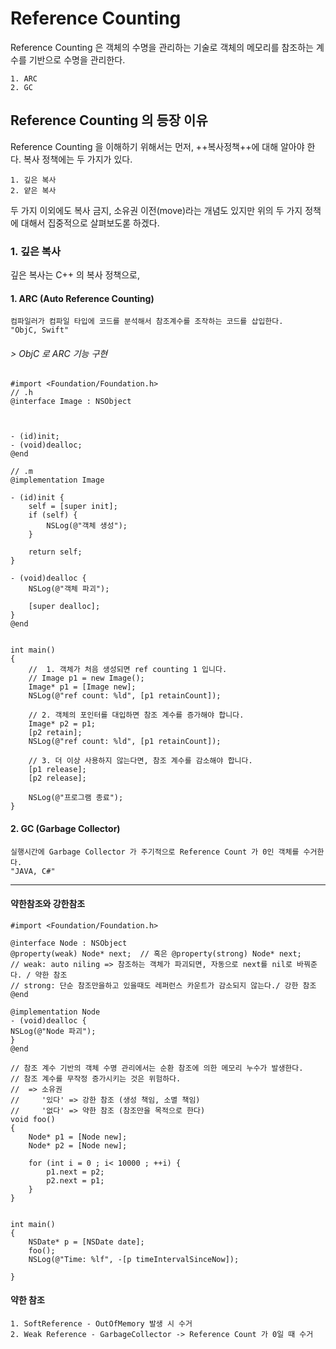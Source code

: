 # Reference Counting 
Reference Counting 은 객체의 수명을 관리하는 기술로 객체의 메모리를 참조하는 계수를 기반으로 수명을 관리한다.

	1. ARC 
	2. GC

## Reference Counting 의 등장 이유
Reference Counting 을 이해하기 위해서는 먼저, ++복사정책++에 대해 알아야 한다. 복사 정책에는 두 가지가 있다. 
    
    1. 깊은 복사
    2. 얕은 복사 

두 가지 이외에도 복사 금지, 소유권 이전(move)라는 개념도 있지만 위의 두 가지 정책에 대해서 집중적으로 살펴보도롣 하겠다. 

### 1. 깊은 복사 
깊은 복사는 C++ 의 복사 정책으로, 


#### 1. ARC (Auto Reference Counting)
	컴파일러가 컴파일 타입에 코드를 분석해서 참조계수를 조작하는 코드를 삽입한다.
	"ObjC, Swift"


###### > ObjC 로 ARC 기능 구현
```objc
#import <Foundation/Foundation.h>
// .h
@interface Image : NSObject



- (id)init;
- (void)dealloc;
@end

// .m
@implementation Image

- (id)init {
    self = [super init];
    if (self) {
        NSLog(@"객체 생성");
    }
    
    return self;
}

- (void)dealloc {
    NSLog(@"객체 파괴");
    
    [super dealloc];
}
@end


int main()
{
    //  1. 객체가 처음 생성되면 ref counting 1 입니다.
    // Image p1 = new Image();
    Image* p1 = [Image new];
    NSLog(@"ref count: %ld", [p1 retainCount]);
    
    // 2. 객체의 포인터를 대입하면 참조 계수를 증가해야 합니다.
    Image* p2 = p1;
    [p2 retain];
    NSLog(@"ref count: %ld", [p1 retainCount]);
    
    // 3. 더 이상 사용하지 않는다면, 참조 계수를 감소해야 합니다.
    [p1 release];
    [p2 release];
    
    NSLog(@"프로그램 종료");
}

```	


#### 2. GC (Garbage Collector)
	실행시간에 Garbage Collector 가 주기적으로 Reference Count 가 0인 객체를 수거한다.
	"JAVA, C#"

-------
#### 약한참조와 강한참조
```objc
#import <Foundation/Foundation.h>

@interface Node : NSObject
@property(weak) Node* next;  // 혹은 @property(strong) Node* next;
// weak: auto niling => 참조하는 객체가 파괴되면, 자동으로 next를 nil로 바꿔준다. / 약한 참조
// strong: 단순 참조만을하고 있을때도 레퍼런스 카운트가 감소되지 않는다./ 강한 참조
@end

@implementation Node
- (void)dealloc {
NSLog(@"Node 파괴");
}
@end

// 참조 계수 기반의 객체 수명 관리에서는 순환 참조에 의한 메모리 누수가 발생한다.
// 참조 계수를 무작정 증가시키는 것은 위험하다.
//  => 소유권
//     '있다' => 강한 참조 (생성 책임, 소멸 책임)
//     '없다' => 약한 참조 (참조만을 목적으로 한다)
void foo()
{
    Node* p1 = [Node new];
    Node* p2 = [Node new];

    for (int i = 0 ; i< 10000 ; ++i) {
        p1.next = p2;
        p2.next = p1;
    }
}


int main()
{
    NSDate* p = [NSDate date];
    foo();
    NSLog(@"Time: %lf", -[p timeIntervalSinceNow]);

}
```

#### 약한 참조 
	1. SoftReference - OutOfMemory 발생 시 수거
	2. Weak Reference - GarbageCollector -> Reference Count 가 0일 때 수거

